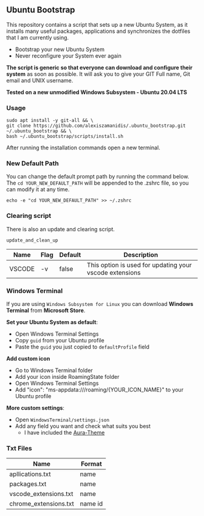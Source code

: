 ## Ubuntu Bootstrap

This repository contains a script that sets up a new Ubuntu System, as it installs many useful packages, applications and synchronizes the dotfiles that I am currently using.

-   Bootstrap your new Ubuntu System
-   Never reconfigure your System ever again

**The script is generic so that everyone can download and configure their system** as soon as possible. It will ask you to give your GIT Full name, Git email and UNIX username.

**Tested on a new unmodified Windows Subsystem - Ubuntu 20.04 LTS**

### Usage

```
sudo apt install -y git-all && \
git clone https://github.com/alexiszamanidis/.ubuntu_bootstrap.git ~/.ubuntu_bootstrap && \
bash ~/.ubuntu_bootstrap/scripts/install.sh
```

After running the installation commands open a new terminal.

### New Default Path

You can change the default prompt path by running the command below. The ``cd YOUR_NEW_DEFAULT_PATH`` will be appended to the .zshrc file, so you can modify it at any time.

```
echo -e "cd YOUR_NEW_DEFAULT_PATH" >> ~/.zshrc
```

### Clearing script

There is also an update and clearing script.

```
update_and_clean_up
```

| Name    | Flag | Default | Description                                             |
| ------- | ---- | ------- | ------------------------------------------------------- |
| VSCODE  | \-v  | false   | This option is used for updating your vscode extensions |

### Windows Terminal

If you are using `Windows Subsystem for Linux` you can download **Windows Terminal** from **Microsoft Store**.

**Set your Ubuntu System as default**:

-   Open Windows Terminal Settings
-   Copy `guid` from your Ubuntu profile
-   Paste the `guid` you just copied to `defaultProfile` field

**Add custom icon**

-   Go to Windows Terminal folder
-   Add your icon inside RoamingState folder
-   Open Windows Terminal Settings
-   Add "icon": "ms-appdata:///roaming/{YOUR_ICON_NAME}" to your Ubuntu profile

**More custom settings**:

-   Open ``WindowsTerminal/settings.json``
-   Add any field you want and check what suits you best
    - I have included the [Aura-Theme](https://github.com/daltonmenezes/aura-theme)

### Txt Files

| Name                  | Format  |
| --------------------- | ------- |
| apllications.txt      | name    |
| packages.txt          | name    |
| vscode_extensions.txt | name    |
| chrome_extensions.txt | name id |
